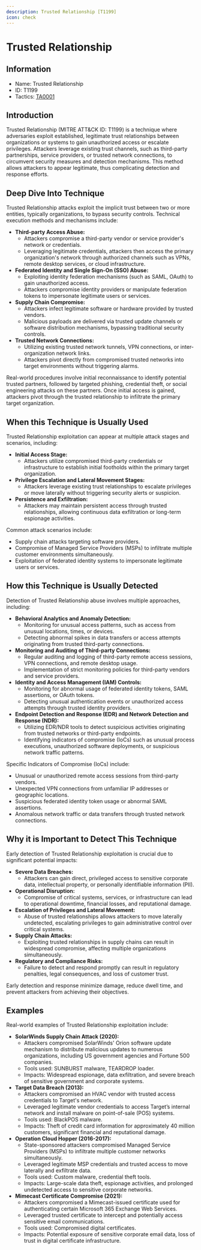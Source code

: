 ```yaml
---
description: Trusted Relationship [T1199]
icon: check
---
```


# Trusted Relationship

## Information

* Name: Trusted Relationship
* ID: T1199
* Tactics: [TA0001](./)

## Introduction

Trusted Relationship (MITRE ATT\&CK ID: T1199) is a technique where adversaries exploit established, legitimate trust relationships between organizations or systems to gain unauthorized access or escalate privileges. Attackers leverage existing trust channels, such as third-party partnerships, service providers, or trusted network connections, to circumvent security measures and detection mechanisms. This method allows attackers to appear legitimate, thus complicating detection and response efforts.

## Deep Dive Into Technique

Trusted Relationship attacks exploit the implicit trust between two or more entities, typically organizations, to bypass security controls. Technical execution methods and mechanisms include:

* **Third-party Access Abuse:**
  * Attackers compromise a third-party vendor or service provider's network or credentials.
  * Leveraging legitimate credentials, attackers then access the primary organization's network through authorized channels such as VPNs, remote desktop services, or cloud infrastructure.
* **Federated Identity and Single Sign-On (SSO) Abuse:**
  * Exploiting identity federation mechanisms (such as SAML, OAuth) to gain unauthorized access.
  * Attackers compromise identity providers or manipulate federation tokens to impersonate legitimate users or services.
* **Supply Chain Compromise:**
  * Attackers infect legitimate software or hardware provided by trusted vendors.
  * Malicious payloads are delivered via trusted update channels or software distribution mechanisms, bypassing traditional security controls.
* **Trusted Network Connections:**
  * Utilizing existing trusted network tunnels, VPN connections, or inter-organization network links.
  * Attackers pivot directly from compromised trusted networks into target environments without triggering alarms.

Real-world procedures involve initial reconnaissance to identify potential trusted partners, followed by targeted phishing, credential theft, or social engineering attacks on these partners. Once initial access is gained, attackers pivot through the trusted relationship to infiltrate the primary target organization.

## When this Technique is Usually Used

Trusted Relationship exploitation can appear at multiple attack stages and scenarios, including:

* **Initial Access Stage:**
  * Attackers utilize compromised third-party credentials or infrastructure to establish initial footholds within the primary target organization.
* **Privilege Escalation and Lateral Movement Stages:**
  * Attackers leverage existing trust relationships to escalate privileges or move laterally without triggering security alerts or suspicion.
* **Persistence and Exfiltration:**
  * Attackers may maintain persistent access through trusted relationships, allowing continuous data exfiltration or long-term espionage activities.

Common attack scenarios include:

* Supply chain attacks targeting software providers.
* Compromise of Managed Service Providers (MSPs) to infiltrate multiple customer environments simultaneously.
* Exploitation of federated identity systems to impersonate legitimate users or services.

## How this Technique is Usually Detected

Detection of Trusted Relationship abuse involves multiple approaches, including:

* **Behavioral Analytics and Anomaly Detection:**
  * Monitoring for unusual access patterns, such as access from unusual locations, times, or devices.
  * Detecting abnormal spikes in data transfers or access attempts originating from trusted third-party connections.
* **Monitoring and Auditing of Third-party Connections:**
  * Regular auditing and logging of third-party remote access sessions, VPN connections, and remote desktop usage.
  * Implementation of strict monitoring policies for third-party vendors and service providers.
* **Identity and Access Management (IAM) Controls:**
  * Monitoring for abnormal usage of federated identity tokens, SAML assertions, or OAuth tokens.
  * Detecting unusual authentication events or unauthorized access attempts through trusted identity providers.
* **Endpoint Detection and Response (EDR) and Network Detection and Response (NDR):**
  * Utilizing EDR/NDR tools to detect suspicious activities originating from trusted networks or third-party endpoints.
  * Identifying indicators of compromise (IoCs) such as unusual process executions, unauthorized software deployments, or suspicious network traffic patterns.

Specific Indicators of Compromise (IoCs) include:

* Unusual or unauthorized remote access sessions from third-party vendors.
* Unexpected VPN connections from unfamiliar IP addresses or geographic locations.
* Suspicious federated identity token usage or abnormal SAML assertions.
* Anomalous network traffic or data transfers through trusted network connections.

## Why it is Important to Detect This Technique

Early detection of Trusted Relationship exploitation is crucial due to significant potential impacts:

* **Severe Data Breaches:**
  * Attackers can gain direct, privileged access to sensitive corporate data, intellectual property, or personally identifiable information (PII).
* **Operational Disruption:**
  * Compromise of critical systems, services, or infrastructure can lead to operational downtime, financial losses, and reputational damage.
* **Escalation of Privileges and Lateral Movement:**
  * Abuse of trusted relationships allows attackers to move laterally undetected, escalating privileges to gain administrative control over critical systems.
* **Supply Chain Attacks:**
  * Exploiting trusted relationships in supply chains can result in widespread compromise, affecting multiple organizations simultaneously.
* **Regulatory and Compliance Risks:**
  * Failure to detect and respond promptly can result in regulatory penalties, legal consequences, and loss of customer trust.

Early detection and response minimize damage, reduce dwell time, and prevent attackers from achieving their objectives.

## Examples

Real-world examples of Trusted Relationship exploitation include:

* **SolarWinds Supply Chain Attack (2020):**
  * Attackers compromised SolarWinds' Orion software update mechanism to distribute malicious updates to numerous organizations, including US government agencies and Fortune 500 companies.
  * Tools used: SUNBURST malware, TEARDROP loader.
  * Impacts: Widespread espionage, data exfiltration, and severe breach of sensitive government and corporate systems.
* **Target Data Breach (2013):**
  * Attackers compromised an HVAC vendor with trusted access credentials to Target's network.
  * Leveraged legitimate vendor credentials to access Target’s internal network and install malware on point-of-sale (POS) systems.
  * Tools used: BlackPOS malware.
  * Impacts: Theft of credit card information for approximately 40 million customers, significant financial and reputational damage.
* **Operation Cloud Hopper (2016-2017):**
  * State-sponsored attackers compromised Managed Service Providers (MSPs) to infiltrate multiple customer networks simultaneously.
  * Leveraged legitimate MSP credentials and trusted access to move laterally and exfiltrate data.
  * Tools used: Custom malware, credential theft tools.
  * Impacts: Large-scale data theft, espionage activities, and prolonged undetected access to sensitive corporate networks.
* **Mimecast Certificate Compromise (2021):**
  * Attackers compromised a Mimecast-issued certificate used for authenticating certain Microsoft 365 Exchange Web Services.
  * Leveraged trusted certificate to intercept and potentially access sensitive email communications.
  * Tools used: Compromised digital certificates.
  * Impacts: Potential exposure of sensitive corporate email data, loss of trust in digital certificate infrastructure.
